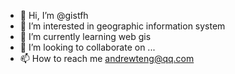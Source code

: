- 👋 Hi, I’m @gistfh
- 👀 I’m interested in geographic information system
- 🌱 I’m currently learning web gis
- 💞️ I’m looking to collaborate on ...
- 📫 How to reach me andrewteng@qq.com

<!---
gistfh/gistfh is a ✨ special ✨ repository because its `README.md` (this file) appears on your GitHub profile.
You can click the Preview link to take a look at your changes.
--->

